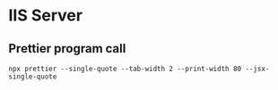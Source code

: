 # IIS Server

## Prettier program call

```
npx prettier --single-quote --tab-width 2 --print-width 80 --jsx-single-quote
```
